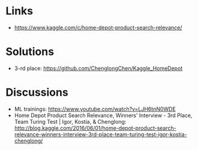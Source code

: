 # Links
- https://www.kaggle.com/c/home-depot-product-search-relevance/

# Solutions
- 3-rd place: https://github.com/ChenglongChen/Kaggle_HomeDepot

# Discussions
- ML trainings: https://www.youtube.com/watch?v=LJH6tnN0WDE
- Home Depot Product Search Relevance, Winners' Interview - 3rd Place, Team Turing Test | Igor, Kostia, & Chenglong: http://blog.kaggle.com/2016/06/01/home-depot-product-search-relevance-winners-interview-3rd-place-team-turing-test-igor-kostia-chenglong/